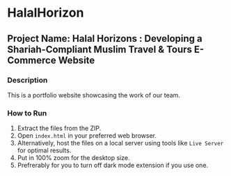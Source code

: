 # HalalHorizon

## Project Name: Halal Horizons : Developing a Shariah-Compliant Muslim Travel & Tours E-Commerce Website

### Description
This is a portfolio website showcasing the work of our team.


### How to Run
1. Extract the files from the ZIP.
2. Open `index.html` in your preferred web browser.
3. Alternatively, host the files on a local server using tools like `Live Server` for optimal results.
4. Put in 100% zoom for the desktop size.
5. Prefrerably for you to turn off dark mode extension if you use one.
